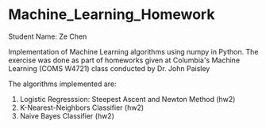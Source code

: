 # Machine_Learning_Homework

Student Name: Ze Chen

Implementation of Machine Learning algorithms using numpy in Python. The exercise was done as part of homeworks given at Columbia's Machine Learning (COMS W4721) class conducted by Dr. John Paisley

The algorithms implemented are:

1. Logistic Regresssion: Steepest Ascent and Newton Method (hw2)
2. K-Nearest-Neighbors Classifier (hw2)
3. Naive Bayes Classifier (hw2)
